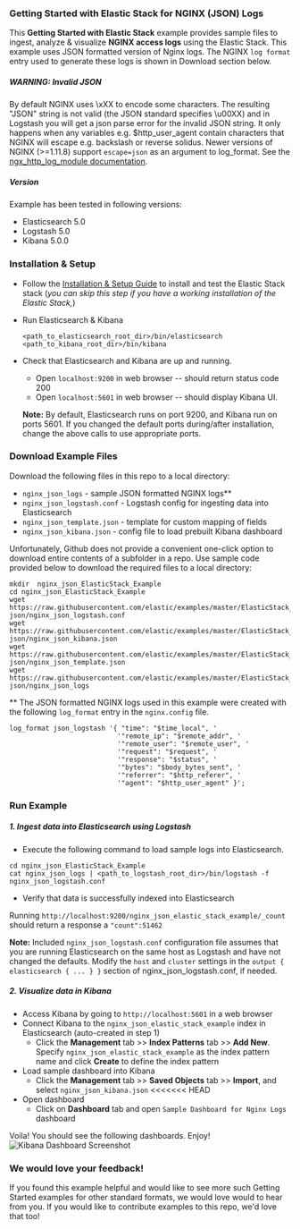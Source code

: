 ### Getting Started with Elastic Stack for NGINX (JSON) Logs
This **Getting Started with Elastic Stack** example provides sample files to ingest, analyze & visualize **NGINX access logs** using the Elastic Stack. This example uses JSON formatted version of Nginx logs. The NGINX `log format` entry used to generate these logs is shown in  Download section below.

##### WARNING: Invalid JSON
By default NGINX uses \xXX to encode some characters. The resulting "JSON" string is not valid (the JSON standard specifies \u00XX) and in Logstash you will get a json parse error for the invalid JSON string. It only happens when any variables e.g. $http_user_agent contain characters that NGINX will escape e.g. backslash or reverse solidus.
Newer versions of NGINX (>=1.11.8) support `escape=json` as an argument to log_format. See the [ngx_http_log_module documentation](http://nginx.org/en/docs/http/ngx_http_log_module.html#log_format). 

##### Version
Example has been tested in following versions:
- Elasticsearch 5.0
- Logstash 5.0
- Kibana 5.0.0

### Installation & Setup
* Follow the [Installation & Setup Guide](https://github.com/elastic/examples/blob/master/Installation%20and%20Setup.md) to install and test the Elastic Stack stack (*you can skip this step if you have a working installation of the Elastic Stack,*)

* Run Elasticsearch & Kibana
  ```
  <path_to_elasticsearch_root_dir>/bin/elasticsearch
  <path_to_kibana_root_dir>/bin/kibana
  ```

* Check that Elasticsearch and Kibana are up and running.
  - Open `localhost:9200` in web browser -- should return status code 200
  - Open `localhost:5601` in web browser -- should display Kibana UI.

  **Note:** By default, Elasticsearch runs on port 9200, and Kibana run on ports 5601. If you changed the default ports during/after installation, change the above calls to use appropriate ports.

### Download Example Files

Download the following files in this repo to a local directory:
- `nginx_json_logs` - sample JSON formatted NGINX logs**
- `nginx_json_logstash.conf` - Logstash config for ingesting data into Elasticsearch
- `nginx_json_template.json` - template for custom mapping of fields
- `nginx_json_kibana.json` - config file to load prebuilt Kibana dashboard

Unfortunately, Github does not provide a convenient one-click option to download entire contents of a subfolder in a repo. Use sample code provided below to download the required files to a local directory:

```shell
mkdir  nginx_json_ElasticStack_Example
cd nginx_json_ElasticStack_Example
wget https://raw.githubusercontent.com/elastic/examples/master/ElasticStack_NGINX-json/nginx_json_logstash.conf
wget https://raw.githubusercontent.com/elastic/examples/master/ElasticStack_NGINX-json/nginx_json_kibana.json
wget https://raw.githubusercontent.com/elastic/examples/master/ElasticStack_NGINX-json/nginx_json_template.json
wget https://raw.githubusercontent.com/elastic/examples/master/ElasticStack_NGINX-json/nginx_json_logs
```

** The JSON formatted NGINX logs used in this example were created with the following `log_format` entry in the `nginx.config` file.

```
log_format json_logstash '{ "time": "$time_local", '
                           '"remote_ip": "$remote_addr", '
                           '"remote_user": "$remote_user", '
                           '"request": "$request", '
                           '"response": "$status", '
                           '"bytes": "$body_bytes_sent", '
                           '"referrer": "$http_referer", '
                           '"agent": "$http_user_agent" }';
```

### Run Example
##### 1. Ingest data into Elasticsearch using Logstash
* Execute the following command to load sample logs into Elasticsearch.

```shell
cd nginx_json_ElasticStack_Example
cat nginx_json_logs | <path_to_logstash_root_dir>/bin/logstash -f nginx_json_logstash.conf
```

 * Verify that data is successfully indexed into Elasticsearch

  Running `http://localhost:9200/nginx_json_elastic_stack_example/_count` should return a response a `"count":51462`

 **Note:** Included `nginx_json_logstash.conf` configuration file assumes that you are running Elasticsearch on the same host as     Logstash and have not changed the defaults. Modify the `host` and `cluster` settings in the `output { elasticsearch { ... } }`   section of nginx_json_logstash.conf, if needed.

##### 2. Visualize data in Kibana

* Access Kibana by going to `http://localhost:5601` in a web browser
* Connect Kibana to the `nginx_json_elastic_stack_example` index in Elasticsearch (auto-created in step 1)
    * Click the **Management** tab >> **Index Patterns** tab >> **Add New**. Specify `nginx_json_elastic_stack_example` as the index pattern name and click **Create** to define the index pattern
* Load sample dashboard into Kibana
    * Click the **Management** tab >> **Saved Objects** tab >> **Import**, and select `nginx_json_kibana.json`
<<<<<<< HEAD
* Open dashboard
    * Click on **Dashboard** tab and open `Sample Dashboard for Nginx Logs` dashboard

Voila! You should see the following dashboards. Enjoy!
![Kibana Dashboard Screenshot](https://github.com/elastic/examples/blob/master/ElasticStack_NGINX-json/nginx_json_dashboard.jpg?raw=true)

### We would love your feedback!
If you found this example helpful and would like to see more such Getting Started examples for other standard formats, we would love would to hear from you. If you would like to contribute examples to this repo, we'd love that too!
